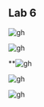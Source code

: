## Lab 6
![gh](https://raw.githubusercontent.com/ndriannazriel04/Advanced-Network-Tech/main/obsidian/images1735486617000z4i5h3.png)

![gh](https://raw.githubusercontent.com/ndriannazriel04/Advanced-Network-Tech/main/obsidian/images1735486641000tiy28p.png)

**![gh](https://raw.githubusercontent.com/ndriannazriel04/Advanced-Network-Tech/main/obsidian/images17354866950005g0w49.png)

![gh](https://raw.githubusercontent.com/ndriannazriel04/Advanced-Network-Tech/main/obsidian/images1735486735000ray4mm.png)

![gh](https://raw.githubusercontent.com/ndriannazriel04/Advanced-Network-Tech/main/obsidian/images17354867650000oofkv.png)


